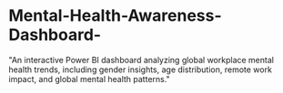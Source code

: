 # Mental-Health-Awareness-Dashboard-
"An interactive Power BI dashboard analyzing global workplace mental health trends, including gender insights, age distribution, remote work impact, and global mental health patterns."
